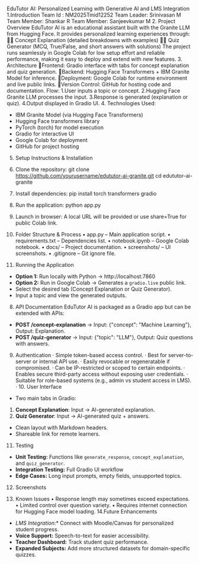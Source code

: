 EduTutor AI: Personalized Learning with Generative AI and LMS Integration
1.Introduction
   Team Id :	 	NM2025Tmid12252
   Team Leader: 	Srinivasan M 
   Team Member: 	Shankar R
   Team Member: 	Sanjeevkumar M
2. Project Overview
EduTutor AI is an educational assistant built with the Granite LLM from Hugging Face.
It provides personalized learning experiences through:
📘 Concept Explanation (detailed breakdowns with examples)
📝 Quiz Generator (MCQ, True/False, and short answers with solutions)
The project runs seamlessly in Google Colab for low setup effort and reliable performance, making it easy to deploy and extend with new features.
3. Architecture
Frontend: Gradio interface with tabs for concept explanation and quiz generation.
Backend: Hugging Face Transformers + IBM Granite Model for inference.
Deployment: Google Colab for runtime environment and live public links.
Version Control: GitHub for hosting code and documentation.
Flow:
1.User inputs a topic or concept.
2.Hugging Face Granite LLM processes the input.
3.Response is generated (explanation or quiz).
4.Output displayed in Gradio UI.
4. Technologies Used:
- IBM Granite Model (via Hugging Face Transformers)
 - Hugging Face transformers library
 - PyTorch (torch) for model execution
 - Gradio for interactive UI
 - Google Colab for deployment
 - GitHub for project hosting
5. Setup Instructions & Installation
1. Clone the repository:
   git clone https://github.com/yourusername/edututor-ai-granite.git
   cd edututor-ai-granite

2. Install dependencies:
   pip install torch transformers gradio

3. Run the application:
   python app.py

4. Launch in browser:
   A local URL will be provided or use share=True for public Colab link.
6. Folder Structure & Process
• app.py – Main application script.
• requirements.txt – Dependencies list.
• notebook.ipynb – Google Colab notebook.
• docs/ – Project documentation.
• screenshots/ – UI screenshots.
• .gitignore – Git ignore file.
7. Running the Application
- **Option 1:** Run locally with Python → http://localhost:7860
- **Option 2:** Run in Google Colab → Generates a `gradio.live` public link.
- Select the desired tab (Concept Explanation or Quiz Generator).
- Input a topic and view the generated outputs.
8. API Documentation
EduTutor AI is packaged as a Gradio app but can be extended with APIs:
- **POST /concept-explanation** → Input: {"concept": "Machine Learning"}, Output: Explanation.
- **POST /quiz-generator** → Input: {"topic": "LLM"}, Output: Quiz questions with answers.
9. Authentication
·  Simple token-based access control.
·  Best for server-to-server or internal API use.
·  Easily revocable or regeneratable if compromised.
·  Can be IP-restricted or scoped to certain endpoints.
·  Enables secure third-party access without exposing user credentials.
·  Suitable for role-based systems (e.g., admin vs student access in LMS).
·  10. User Interface
- Two main tabs in Gradio:
1. **Concept Explanation**: Input → AI-generated explanation.
2. **Quiz Generator**: Input → AI-generated quiz + answers.
- Clean layout with Markdown headers.
- Shareable link for remote learners.
11. Testing
- **Unit Testing:** Functions like `generate_response`, `concept_explanation`, and `quiz_generator`.
- **Integration Testing:** Full Gradio UI workflow
- **Edge Cases:** Long input prompts, empty fields, unsupported topics.

12. Screenshots




13. Known Issues
• Response length may sometimes exceed expectations.
• Limited control over question variety.
• Requires internet connection for Hugging Face model loading.
14.Future Enhancements
- *LMS Integration:** Connect with Moodle/Canvas for personalized student progress.
-  **Voice Support:** Speech-to-text for easier accessibility.
-  **Teacher Dashboard:** Track student quiz performance.
- **Expanded Subjects:** Add more structured datasets for domain-specific quizzes.

